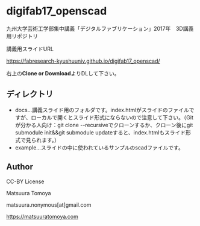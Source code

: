 # digifab17_openscad
九州大学芸術工学部集中講義「デジタルファブリケーション」2017年　3D講義用リポジトリ

講義用スライドURL

<https://fabresearch-kyushuuniv.github.io/digifab17_openscad/>

右上の**Clone or Download**よりDLして下さい。

## ディレクトリ

- docs...講義スライド用のフォルダです。index.htmlがスライドのファイルですが、ローカルで開くとスライド形式にならないので注意して下さい。（Gitが分かる人向け：git clone --recursiveでクローンするか、クローン後にgit submodule init&&git submodule updateすると、index.htmlもスライド形式で見られます。）
- example...スライドの中に使われているサンプルのscadファイルです。


## Author

CC-BY License

Matsuura Tomoya

matsuura.nonymous[at]gmail.com

<https://matsuuratomoya.com>
